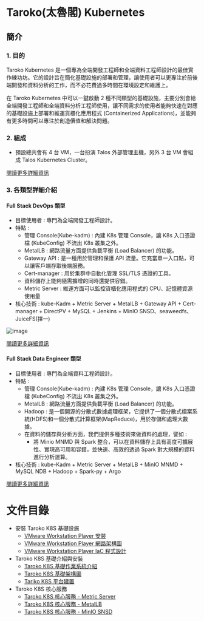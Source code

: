 # Taroko(太魯閣) Kubernetes

## 簡介

### 1. 目的

Taroko Kubernetes 是一個專為全端開發工程師和全端資料工程師設計的最佳實作練功坊。它的設計旨在簡化基礎設施的部署和管理，讓使用者可以更專注於前後端開發和資料分析的工作，而不必花費過多時間在環境設定和維護上。

在 Taroko Kubernetes 中可以一鍵啟動 2 種不同類型的基礎設施，主要分別會給全端開發工程師和全端資料分析工程師使用，讓不同需求的使用者能夠快速在對應的基礎設施上部署和維運貨櫃化應用程式 (Containerized Applications)，並能夠有更多時間可以專注於創造價值和解決問題。

### 2. 組成

- 預設總共會有 4 台 VM，一台扮演 Talos 外部管理主機，另外 3 台 VM 會組成 Talos Kubernetes Cluster。

[閱讀更多詳細資訊](https://github.com/tarokok8s/Tarokok8s/blob/5090dea47b5d76cc2bff134915ce52507fe86fd8/%E6%8A%80%E8%A1%93%E6%96%87%E4%BB%B6/Taroko/Taroko%20K8S%20%E5%9F%BA%E7%A4%8E%E6%9E%B6%E6%A7%8B%E5%9C%96.md)

### 3. 各類型詳細介紹

#### Full Stack DevOps 類型

- 目標使用者 : 專門為全端開發工程師設計。
- 特點 : 
    - 管理 Console(Kube-kadm) : 內建 K8s 管理 Console，讓 K8s 入口憑證檔 (KubeConfig) 不流出 K8s 叢集之外。
    - MetalLB : 網路流量方面提供負載平衡 (Load Balancer) 的功能。
    - Gateway API : 是一種用於管理和保護 API 流量。它充當單一入口點，可以讓客戶端存取後端服務。
    - Cert-manager : 用於集群中自動化管理 SSL/TLS 憑證的工具。
    - 資料儲存上能夠隨需擴增的同時還提供容錯。
    - Metric Server : 維運方面可以監控貨櫃化應用程式的 CPU、記憶體資源使用量
- 核心技術 : kube-Kadm + Metric Server + MetalLB + Gateway API + Cert-manager + DirectPV + MySQL + Jenkins + MinIO SNSD、seaweedfs、JuiceFS(擇一)

![image](https://github.com/tarokok8s/Tarokok8s/assets/90317293/a12e9eb3-29f9-4fbb-a66a-2941f5ba1e0a)

[閱讀更多詳細資訊]()

#### Full Stack Data Engineer 類型

- 目標使用者 : 專門為全端資料工程師設計。
- 特點 :
    - 管理 Console(Kube-kadm) : 內建 K8s 管理 Console，讓 K8s 入口憑證檔 (KubeConfig) 不流出 K8s 叢集之外。
    - MetalLB : 網路流量方面提供負載平衡 (Load Balancer) 的功能。
    - Hadoop : 是一個開源的分散式數據處理框架，它提供了一個分散式檔案系統(HDFS)和一個分散式計算框架(MapReduce)，用於存儲和處理大數據。
    - 在資料的儲存與分析方面，我們提供多種技術來做資料的處理，譬如 : 
        - 將 Minio MNMD 與 Spark 整合，可以在資料儲存上具有高度可擴展性、實現高可用和容錯，並快速、高效的透過 Spark 對大規模的資料進行分析運算。
- 核心技術 : kube-Kadm + Metric Server + MetalLB + MinIO MNMD + MySQL NDB + Hadoop + Spark-py + Argo

[閱讀更多詳細資訊]()

# 文件目錄

- 安裝 Taroko K8S 基礎設施
  - [VMware Workstation Player 安裝]()
  - [VMware Workstation Player 網路架構圖]()
  - [VMware Workstation Player IaC 程式設計]()
- Taroko K8S 基礎介紹與安裝
  - [Taroko K8S 基礎作業系統介紹](https://github.com/tarokok8s/Tarokok8s/tree/main/%E6%8A%80%E8%A1%93%E6%96%87%E4%BB%B6/Taroko)
  - [Taroko K8S 基礎架構圖](https://github.com/tarokok8s/Tarokok8s/blob/main/%E6%8A%80%E8%A1%93%E6%96%87%E4%BB%B6/Taroko/Taroko%20K8S%20%E5%9F%BA%E7%A4%8E%E6%9E%B6%E6%A7%8B%E5%9C%96.md)
  - [Tariko K8S 平台建置](https://github.com/tarokok8s/Tarokok8s/blob/main/%E6%8A%80%E8%A1%93%E6%96%87%E4%BB%B6/Taroko/Taroko%20K8S%20%E5%B9%B3%E5%8F%B0%E5%BB%BA%E7%BD%AE.md)
- Taroko K8S 核心服務
  - [Taroko K8S 核心服務 - Metric Server]()
  - [Taroko K8S 核心服務 - MetalLB]()
  - [Taroko K8S 核心服務 - MinIO SNSD]()
